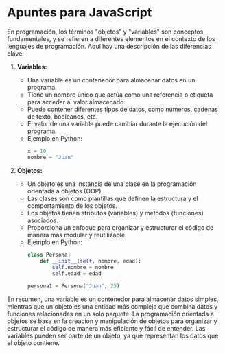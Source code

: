# Apuntes para JavaScript
En programación, los términos "objetos" y "variables" son conceptos fundamentales, y se refieren a diferentes elementos en el contexto de los lenguajes de programación. Aquí hay una descripción de las diferencias clave:

1. **Variables:**
   - Una variable es un contenedor para almacenar datos en un programa.
   - Tiene un nombre único que actúa como una referencia o etiqueta para acceder al valor almacenado.
   - Puede contener diferentes tipos de datos, como números, cadenas de texto, booleanos, etc.
   - El valor de una variable puede cambiar durante la ejecución del programa.
   - Ejemplo en Python:
     ```python
     x = 10
     nombre = "Juan"
     ```

2. **Objetos:**
   - Un objeto es una instancia de una clase en la programación orientada a objetos (OOP).
   - Las clases son como plantillas que definen la estructura y el comportamiento de los objetos.
   - Los objetos tienen atributos (variables) y métodos (funciones) asociados.
   - Proporciona un enfoque para organizar y estructurar el código de manera más modular y reutilizable.
   - Ejemplo en Python:
     ```python
     class Persona:
         def __init__(self, nombre, edad):
             self.nombre = nombre
             self.edad = edad

     persona1 = Persona("Juan", 25)
     ```

En resumen, una variable es un contenedor para almacenar datos simples, mientras que un objeto es una entidad más compleja que combina datos y funciones relacionadas en un solo paquete. La programación orientada a objetos se basa en la creación y manipulación de objetos para organizar y estructurar el código de manera más eficiente y fácil de entender. Las variables pueden ser parte de un objeto, ya que representan los datos que el objeto contiene.
